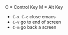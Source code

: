 
C = Control Key
M = Alt Key


- `C-x C-c` close emacs
- `C-v` go to end of screen
- `C-m` go back a screen